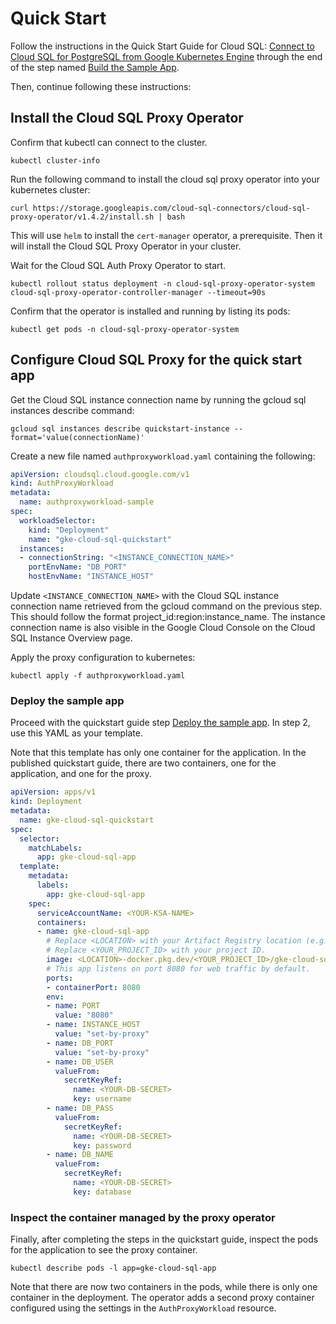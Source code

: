 # Quick Start

Follow the instructions in the Quick Start Guide for Cloud SQL: 
[Connect to Cloud SQL for PostgreSQL from Google Kubernetes Engine](
https://cloud.google.com/sql/docs/postgres/connect-instance-kubernetes)
through the end of the step named [Build the Sample App](
https://cloud.google.com/sql/docs/postgres/connect-instance-kubernetes#build_the_sample_app).

Then, continue following these instructions:

## Install the Cloud SQL Proxy Operator

Confirm that kubectl can connect to the cluster.

```shell
kubectl cluster-info
```

Run the following command to install the cloud sql proxy operator into
your kubernetes cluster:

<!-- {x-release-please-start-version} -->
```shell
curl https://storage.googleapis.com/cloud-sql-connectors/cloud-sql-proxy-operator/v1.4.2/install.sh | bash
```
<!-- {x-release-please-end} -->

This will use `helm` to install the `cert-manager` operator, a prerequisite. Then
it will install the Cloud SQL Proxy Operator in your cluster.

Wait for the Cloud SQL Auth Proxy Operator to start.

```shell
kubectl rollout status deployment -n cloud-sql-proxy-operator-system cloud-sql-proxy-operator-controller-manager --timeout=90s
```

Confirm that the operator is installed and running by listing its pods:

```shell
kubectl get pods -n cloud-sql-proxy-operator-system
```

## Configure Cloud SQL Proxy for the quick start app

Get the Cloud SQL instance connection name by running the gcloud sql instances describe command:

```shell
gcloud sql instances describe quickstart-instance --format='value(connectionName)'
```

Create a new file named `authproxyworkload.yaml` containing the following:

```yaml
apiVersion: cloudsql.cloud.google.com/v1
kind: AuthProxyWorkload
metadata:
  name: authproxyworkload-sample
spec:
  workloadSelector:
    kind: "Deployment"
    name: "gke-cloud-sql-quickstart"
  instances:
  - connectionString: "<INSTANCE_CONNECTION_NAME>"
    portEnvName: "DB_PORT"
    hostEnvName: "INSTANCE_HOST"
```

Update `<INSTANCE_CONNECTION_NAME>` with the Cloud SQL instance connection name
retrieved from the gcloud command on the previous step. This should follow the format
project_id:region:instance_name. The instance connection name is also visible
in the Google Cloud Console on the Cloud SQL Instance Overview page.

Apply the proxy configuration to kubernetes:

```shell
kubectl apply -f authproxyworkload.yaml
```

### Deploy the sample app

Proceed with the quickstart guide step [Deploy the sample app](
https://cloud.google.com/sql/docs/postgres/connect-instance-kubernetes#deploy_the_sample_app).
In step 2, use this YAML as your template.

Note that this template has only one container for the application. In the published
quickstart guide, there are two containers, one for the application, and one for the
proxy.

```yaml
apiVersion: apps/v1
kind: Deployment
metadata:
  name: gke-cloud-sql-quickstart
spec:
  selector:
    matchLabels:
      app: gke-cloud-sql-app
  template:
    metadata:
      labels:
        app: gke-cloud-sql-app
    spec:
      serviceAccountName: <YOUR-KSA-NAME>
      containers:
      - name: gke-cloud-sql-app
        # Replace <LOCATION> with your Artifact Registry location (e.g., us-central1).
        # Replace <YOUR_PROJECT_ID> with your project ID.
        image: <LOCATION>-docker.pkg.dev/<YOUR_PROJECT_ID>/gke-cloud-sql-repo/gke-sql:latest
        # This app listens on port 8080 for web traffic by default.
        ports:
        - containerPort: 8080
        env:
        - name: PORT
          value: "8080"
        - name: INSTANCE_HOST
          value: "set-by-proxy"
        - name: DB_PORT
          value: "set-by-proxy"
        - name: DB_USER
          valueFrom:
            secretKeyRef:
              name: <YOUR-DB-SECRET>
              key: username
        - name: DB_PASS
          valueFrom:
            secretKeyRef:
              name: <YOUR-DB-SECRET>
              key: password
        - name: DB_NAME
          valueFrom:
            secretKeyRef:
              name: <YOUR-DB-SECRET>
              key: database
```

### Inspect the container managed by the proxy operator
Finally, after completing the steps in the quickstart guide, inspect the pods
for the application to see the proxy container.

```shell
kubectl describe pods -l app=gke-cloud-sql-app
```

Note that there are now two containers in the pods, while there is only one
container in the deployment. The operator adds a second proxy container configured
using the settings in the `AuthProxyWorkload` resource. 
